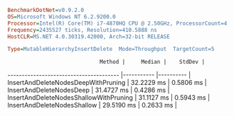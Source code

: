 ```ini
BenchmarkDotNet=v0.9.2.0
OS=Microsoft Windows NT 6.2.9200.0
Processor=Intel(R) Core(TM) i7-4870HQ CPU @ 2.50GHz, ProcessorCount=4
Frequency=2435527 ticks, Resolution=410.5888 ns
HostCLR=MS.NET 4.0.30319.42000, Arch=32-bit RELEASE

Type=MutableHierarchyInsertDelete  Mode=Throughput  TargetCount=5  

```
                                 Method |     Median |    StdDev |
--------------------------------------- |----------- |---------- |
    InsertAndDeleteNodesDeepWithPruning | 32.2229 ms | 0.5806 ms |
               InsertAndDeleteNodesDeep | 31.4727 ms | 0.4286 ms |
 InsertAndDeleteNodesShallowWithPruning | 31.1127 ms | 0.5943 ms |
            InsertAndDeleteNodesShallow | 29.5190 ms | 0.2633 ms |
